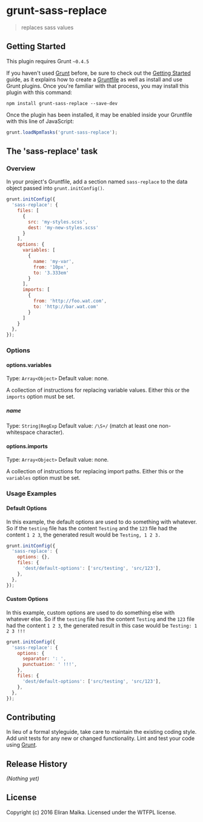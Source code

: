 # grunt-sass-replace

> replaces sass values

## Getting Started
This plugin requires Grunt `~0.4.5`

If you haven't used [Grunt][1] before, be sure to check out the [Getting Started][2] guide, as it explains 
how to create a [Gruntfile][3] as well as install and use Grunt plugins. Once you're familiar with that process, 
you may install this plugin with this command:

```shell
npm install grunt-sass-replace --save-dev
```

Once the plugin has been installed, it may be enabled inside your Gruntfile with this line of JavaScript:

```js
grunt.loadNpmTasks('grunt-sass-replace');
```

## The 'sass-replace' task

### Overview
In your project's Gruntfile, add a section named `sass-replace` to the data object passed into `grunt.initConfig()`.

```js
grunt.initConfig({
  'sass-replace': {
    files: [
      {
        src: 'my-styles.scss',
        dest: 'my-new-styles.scss'
      }
    ],
    options: {
      variables: [
        {
          name: 'my-var',
          from: '10px',
          to: '3.333em'
        }
      ],
      imports: [
        {
          from: 'http://foo.wat.com',
          to: 'http://bar.wat.com'
        }
      ]
    }
  },
});
```

### Options

#### options.variables
Type: `Array<Object>`
Default value: none.

A collection of instructions for replacing variable values. Either this or the `imports` option must be set.

##### name
Type: `String|RegExp`
Default value: `/\S+/` (match at least one non-whitespace character).


#### options.imports
Type: `Array<Object>`
Default value: none.

A collection of instructions for replacing import paths. Either this or the `variables` option must be set.


### Usage Examples

#### Default Options
In this example, the default options are used to do something with whatever. So if the `testing` file has the content `Testing` and the `123` file had the content `1 2 3`, the generated result would be `Testing, 1 2 3.`

```js
grunt.initConfig({
  'sass-replace': {
    options: {},
    files: {
      'dest/default-options': ['src/testing', 'src/123'],
    },
  },
});
```

#### Custom Options
In this example, custom options are used to do something else with whatever else. So if the `testing` file has the content `Testing` and the `123` file had the content `1 2 3`, the generated result in this case would be `Testing: 1 2 3 !!!`

```js
grunt.initConfig({
  'sass-replace': {
    options: {
      separator: ': ',
      punctuation: ' !!!',
    },
    files: {
      'dest/default-options': ['src/testing', 'src/123'],
    },
  },
});
```

## Contributing
In lieu of a formal styleguide, take care to maintain the existing coding style. Add unit tests for any new or changed functionality. Lint and test your code using [Grunt](http://gruntjs.com/).

## Release History
_(Nothing yet)_

## License
Copyright (c) 2016 Eliran Malka. Licensed under the WTFPL license.





[1]: http://gruntjs.com/
[2]: http://gruntjs.com/getting-started
[3]: http://gruntjs.com/sample-gruntfile
